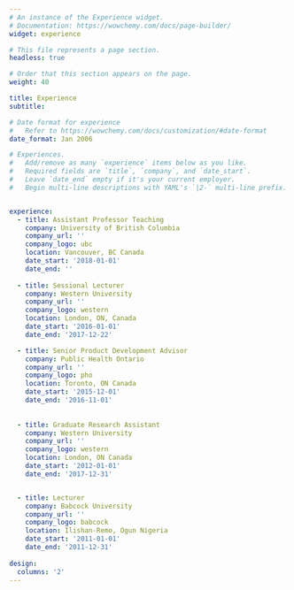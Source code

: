 ```yaml
---
# An instance of the Experience widget.
# Documentation: https://wowchemy.com/docs/page-builder/
widget: experience

# This file represents a page section.
headless: true

# Order that this section appears on the page.
weight: 40

title: Experience
subtitle:

# Date format for experience
#   Refer to https://wowchemy.com/docs/customization/#date-format
date_format: Jan 2006

# Experiences.
#   Add/remove as many `experience` items below as you like.
#   Required fields are `title`, `company`, and `date_start`.
#   Leave `date_end` empty if it's your current employer.
#   Begin multi-line descriptions with YAML's `|2-` multi-line prefix.


experience:
  - title: Assistant Professor Teaching
    company: University of British Columbia
    company_url: ''
    company_logo: ubc
    location: Vancouver, BC Canada
    date_start: '2018-01-01'
    date_end: ''
    
  - title: Sessional Lecturer
    company: Western University
    company_url: ''
    company_logo: western
    location: London, ON, Canada
    date_start: '2016-01-01'
    date_end: '2017-12-22'

  - title: Senior Product Development Advisor
    company: Public Health Ontario
    company_url: ''
    company_logo: pho
    location: Toronto, ON Canada
    date_start: '2015-12-01'
    date_end: '2016-11-01'
    
    
  - title: Graduate Research Assistant
    company: Western University
    company_url: ''
    company_logo: western
    location: London, ON Canada
    date_start: '2012-01-01'
    date_end: '2017-12-31'


  - title: Lecturer
    company: Babcock University
    company_url: ''
    company_logo: babcock
    location: Ilishan-Remo, Ogun Nigeria
    date_start: '2011-01-01'
    date_end: '2011-12-31'
    
design:
  columns: '2'
---
```


